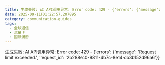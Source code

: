 ```yaml
---
title: 生成失败: AI API调用异常: Error code: 429 - {'errors': {'message': 'Request limit exceeded.', 'request_id': '4dd98f1a-af78-4fb7-913b-9938953c8ec4'}}
date: 2025-09-11T01:22:57.207895
category: communication-guides
tags:
  - 全球通信
  - 流量卡
  - 国际漫游
---
```


生成失败: AI API调用异常: Error code: 429 - {'errors': {'message': 'Request limit exceeded.', 'request_id': '2b288ec0-9811-4b7c-8e14-cb3b152d96a6'}}